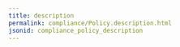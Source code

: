 ```yaml
---
title: description
permalink: compliance/Policy.description.html
jsonid: compliance_policy_description
---
```

